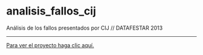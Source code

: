 analisis_fallos_cij
===================

Análisis de los fallos presentados por CIJ  // DATAFESTAR 2013

--------------------------------

[Para ver el proyecto haga clic aquí.](http://cbertelegni.github.io/analisis_fallos_cij/)
